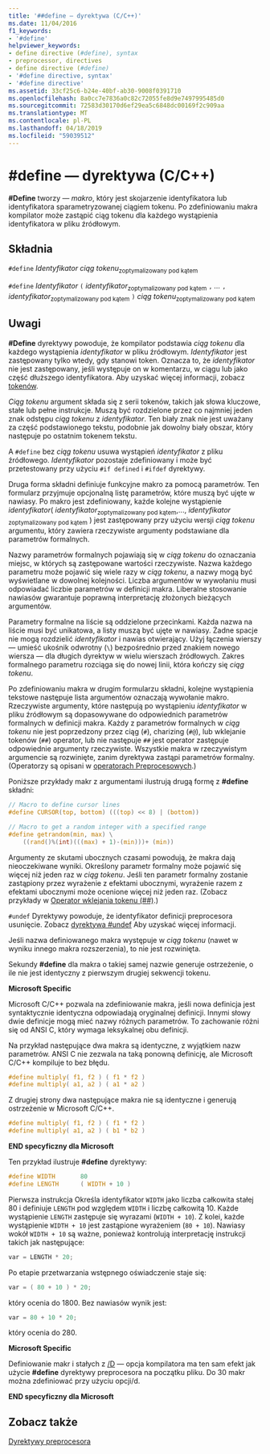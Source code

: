 ```yaml
---
title: '##define — dyrektywa (C/C++)'
ms.date: 11/04/2016
f1_keywords:
- '#define'
helpviewer_keywords:
- define directive (#define), syntax
- preprocessor, directives
- define directive (#define)
- '#define directive, syntax'
- '#define directive'
ms.assetid: 33cf25c6-b24e-40bf-ab30-9008f0391710
ms.openlocfilehash: 8a0cc7e7836a0c82c72055fe8d9e7497995485d0
ms.sourcegitcommit: 72583d30170d6ef29ea5c6848dc00169f2c909aa
ms.translationtype: MT
ms.contentlocale: pl-PL
ms.lasthandoff: 04/18/2019
ms.locfileid: "59039512"
---
```

# <a name="define-directive-cc"></a>#define — dyrektywa (C/C++)

**#Define** tworzy *— makro*, który jest skojarzenie identyfikatora lub identyfikatora sparametryzowanej ciągiem tokenu. Po zdefiniowaniu makra kompilator może zastąpić ciąg tokenu dla każdego wystąpienia identyfikatora w pliku źródłowym.

## <a name="syntax"></a>Składnia

`#define` *Identyfikator* *ciąg tokenu*<sub>zoptymalizowany pod kątem</sub>

`#define` *Identyfikator* `(` *identyfikator*<sub>zoptymalizowany pod kątem</sub> `,` *...*  `,` *identyfikator*<sub>zoptymalizowany pod kątem</sub> `)` *ciąg tokenu*<sub>zoptymalizowany pod kątem</sub>

## <a name="remarks"></a>Uwagi

**#Define** dyrektywy powoduje, że kompilator podstawia *ciąg tokenu* dla każdego wystąpienia *identyfikator* w pliku źródłowym. *Identyfikator* jest zastępowany tylko wtedy, gdy stanowi token. Oznacza to, że *identyfikator* nie jest zastępowany, jeśli występuje on w komentarzu, w ciągu lub jako część dłuższego identyfikatora. Aby uzyskać więcej informacji, zobacz [tokenów](../cpp/tokens-cpp.md).

*Ciąg tokenu* argument składa się z serii tokenów, takich jak słowa kluczowe, stałe lub pełne instrukcje. Muszą być rozdzielone przez co najmniej jeden znak odstępu *ciąg tokenu* z *identyfikator*. Ten biały znak nie jest uważany za część podstawionego tekstu, podobnie jak dowolny biały obszar, który następuje po ostatnim tokenem tekstu.

A `#define` bez *ciąg tokenu* usuwa wystąpień *identyfikator* z pliku źródłowego. *Identyfikator* pozostaje zdefiniowany i może być przetestowany przy użyciu `#if defined` i `#ifdef` dyrektywy.

Druga forma składni definiuje funkcyjne makro za pomocą parametrów. Ten formularz przyjmuje opcjonalną listę parametrów, które muszą być ujęte w nawiasy. Po makro jest zdefiniowany, każde kolejne wystąpienie *identyfikator*( *identyfikator*<sub>zoptymalizowany pod kątem</sub>,..., *identyfikator* <sub>zoptymalizowany pod kątem</sub> ) jest zastępowany przy użyciu wersji *ciąg tokenu* argumentu, który zawiera rzeczywiste argumenty podstawiane dla parametrów formalnych.

Nazwy parametrów formalnych pojawiają się w *ciąg tokenu* do oznaczania miejsc, w których są zastępowane wartości rzeczywiste. Nazwa każdego parametru może pojawić się wiele razy w *ciąg tokenu*, a nazwy mogą być wyświetlane w dowolnej kolejności. Liczba argumentów w wywołaniu musi odpowiadać liczbie parametrów w definicji makra. Liberalne stosowanie nawiasów gwarantuje poprawną interpretację złożonych bieżących argumentów.

Parametry formalne na liście są oddzielone przecinkami. Każda nazwa na liście musi być unikatowa, a listy muszą być ujęte w nawiasy. Żadne spacje nie mogą rozdzielić *identyfikator* i nawias otwierający. Użyj łączenia wierszy — umieść ukośnik odwrotny (`\`) bezpośrednio przed znakiem nowego wiersza — dla długich dyrektyw w wielu wierszach źródłowych. Zakres formalnego parametru rozciąga się do nowej linii, która kończy się *ciąg tokenu*.

Po zdefiniowaniu makra w drugim formularzu składni, kolejne wystąpienia tekstowe następuje lista argumentów oznaczają wywołanie makro. Rzeczywiste argumenty, które następują po wystąpieniu *identyfikator* w pliku źródłowym są dopasowywane do odpowiednich parametrów formalnych w definicji makra. Każdy z parametrów formalnych w *ciąg tokenu* nie jest poprzedzony przez ciąg (`#`), charizing (`#@`), lub wklejanie tokenów (`##`) operator, lub nie następuje `##` jest operator zastępuje odpowiednie argumenty rzeczywiste. Wszystkie makra w rzeczywistym argumencie są rozwinięte, zanim dyrektywa zastąpi parametrów formalny. (Operatorzy są opisani w [operatorach Preprocesowych](../preprocessor/preprocessor-operators.md).)

Poniższe przykłady makr z argumentami ilustrują drugą formę z **#define** składni:

```C
// Macro to define cursor lines
#define CURSOR(top, bottom) (((top) << 8) | (bottom))

// Macro to get a random integer with a specified range
#define getrandom(min, max) \
    ((rand()%(int)(((max) + 1)-(min)))+ (min))
```

Argumenty ze skutami ubocznych czasami powodują, że makra dają nieoczekiwane wyniki. Określony parametr formalny może pojawić się więcej niż jeden raz w *ciąg tokenu*. Jeśli ten parametr formalny zostanie zastąpiony przez wyrażenie z efektami ubocznymi, wyrażenie razem z efektami ubocznymi może ocenione więcej niż jeden raz. (Zobacz przykłady w [Operator wklejania tokenu (##)](../preprocessor/token-pasting-operator-hash-hash.md).)

`#undef` Dyrektywy powoduje, że identyfikator definicji preprocesora usunięcie. Zobacz [dyrektywa #undef](../preprocessor/hash-undef-directive-c-cpp.md) Aby uzyskać więcej informacji.

Jeśli nazwa definiowanego makra występuje w *ciąg tokenu* (nawet w wyniku innego makra rozszerzenia), to nie jest rozwinięta.

Sekundy **#define** dla makra o takiej samej nazwie generuje ostrzeżenie, o ile nie jest identyczny z pierwszym drugiej sekwencji tokenu.

**Microsoft Specific**

Microsoft C/C++ pozwala na zdefiniowanie makra, jeśli nowa definicja jest syntaktycznie identyczna odpowiadają oryginalnej definicji. Innymi słowy dwie definicje mogą mieć nazwy różnych parametrów. To zachowanie różni się od ANSI C, który wymaga leksykalnej obu definicji.

Na przykład następujące dwa makra są identyczne, z wyjątkiem nazw parametrów. ANSI C nie zezwala na taką ponowną definicję, ale Microsoft C/C++ kompiluje to bez błędu.

```C
#define multiply( f1, f2 ) ( f1 * f2 )
#define multiply( a1, a2 ) ( a1 * a2 )
```

Z drugiej strony dwa następujące makra nie są identyczne i generują ostrzeżenie w Microsoft C/C++.

```C
#define multiply( f1, f2 ) ( f1 * f2 )
#define multiply( a1, a2 ) ( b1 * b2 )
```

**END specyficzny dla Microsoft**

Ten przykład ilustruje **#define** dyrektywy:

```C
#define WIDTH       80
#define LENGTH      ( WIDTH + 10 )
```

Pierwsza instrukcja Określa identyfikator `WIDTH` jako liczba całkowita stałej 80 i definiuje `LENGTH` pod względem `WIDTH` i liczbę całkowitą 10. Każde wystąpienie `LENGTH` zastępuje się wyrazami (`WIDTH + 10`). Z kolei, każde wystąpienie `WIDTH + 10` jest zastąpione wyrażeniem (`80 + 10`). Nawiasy wokół `WIDTH + 10` są ważne, ponieważ kontrolują interpretację instrukcji takich jak następujące:

```C
var = LENGTH * 20;
```

Po etapie przetwarzania wstępnego oświadczenie staje się:

```C
var = ( 80 + 10 ) * 20;
```

który ocenia do 1800. Bez nawiasów wynik jest:

```C
var = 80 + 10 * 20;
```

który ocenia do 280.

**Microsoft Specific**

Definiowanie makr i stałych z [/D](../build/reference/d-preprocessor-definitions.md) — opcja kompilatora ma ten sam efekt jak użycie **#define** dyrektywy preprocesora na początku pliku. Do 30 makr można zdefiniować przy użyciu opcji/d.

**END specyficzny dla Microsoft**

## <a name="see-also"></a>Zobacz także

[Dyrektywy preprocesora](../preprocessor/preprocessor-directives.md)